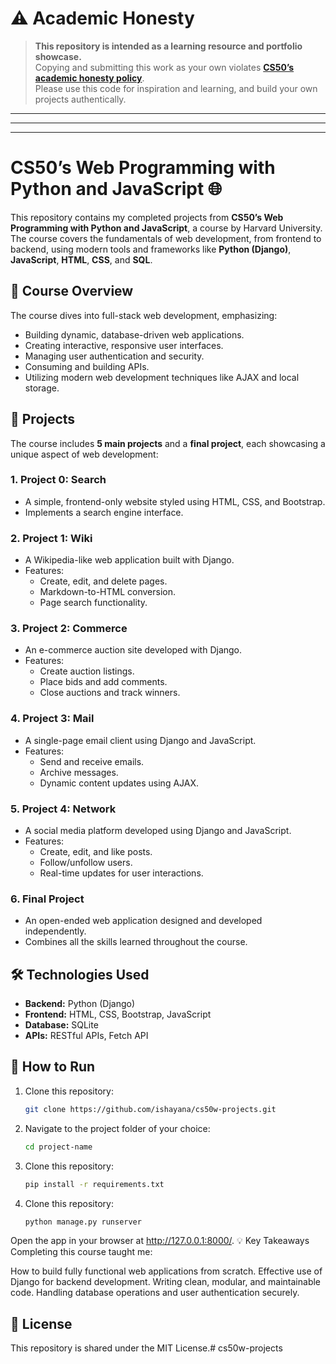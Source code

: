 # ⚠️ **Academic Honesty**
> **This repository is intended as a learning resource and portfolio showcase.**  
> Copying and submitting this work as your own violates **[CS50’s academic honesty policy](https://cs50.harvard.edu/x/2020/honesty/)**.  
> Please use this code for inspiration and learning, and build your own projects authentically.
---
---
---
# CS50’s Web Programming with Python and JavaScript 🌐

This repository contains my completed projects from **CS50’s Web Programming with Python and JavaScript**, a course by Harvard University. The course covers the fundamentals of web development, from frontend to backend, using modern tools and frameworks like **Python (Django)**, **JavaScript**, **HTML**, **CSS**, and **SQL**.

## 🌟 Course Overview
The course dives into full-stack web development, emphasizing:
- Building dynamic, database-driven web applications.
- Creating interactive, responsive user interfaces.
- Managing user authentication and security.
- Consuming and building APIs.
- Utilizing modern web development techniques like AJAX and local storage.

## 📂 Projects
The course includes **5 main projects** and a **final project**, each showcasing a unique aspect of web development:

### 1. **Project 0: Search**
   - A simple, frontend-only website styled using HTML, CSS, and Bootstrap.
   - Implements a search engine interface.

### 2. **Project 1: Wiki**
   - A Wikipedia-like web application built with Django.
   - Features:
     - Create, edit, and delete pages.
     - Markdown-to-HTML conversion.
     - Page search functionality.

### 3. **Project 2: Commerce**
   - An e-commerce auction site developed with Django.
   - Features:
     - Create auction listings.
     - Place bids and add comments.
     - Close auctions and track winners.

### 4. **Project 3: Mail**
   - A single-page email client using Django and JavaScript.
   - Features:
     - Send and receive emails.
     - Archive messages.
     - Dynamic content updates using AJAX.

### 5. **Project 4: Network**
   - A social media platform developed using Django and JavaScript.
   - Features:
     - Create, edit, and like posts.
     - Follow/unfollow users.
     - Real-time updates for user interactions.

### 6. **Final Project**
   - An open-ended web application designed and developed independently.
   - Combines all the skills learned throughout the course.


## 🛠️ Technologies Used
- **Backend:** Python (Django)
- **Frontend:** HTML, CSS, Bootstrap, JavaScript
- **Database:** SQLite
- **APIs:** RESTful APIs, Fetch API

## 🚀 How to Run
1. Clone this repository:
   ```bash
   git clone https://github.com/ishayana/cs50w-projects.git
2. Navigate to the project folder of your choice:
   ```bash
   cd project-name
3. Clone this repository:
   ```bash
   pip install -r requirements.txt
4. Clone this repository:
   ```bash
   python manage.py runserver

Open the app in your browser at http://127.0.0.1:8000/.
💡 Key Takeaways
Completing this course taught me:

How to build fully functional web applications from scratch.
Effective use of Django for backend development.
Writing clean, modular, and maintainable code.
Handling database operations and user authentication securely.
## 📜 License
This repository is shared under the MIT License.# cs50w-projects
